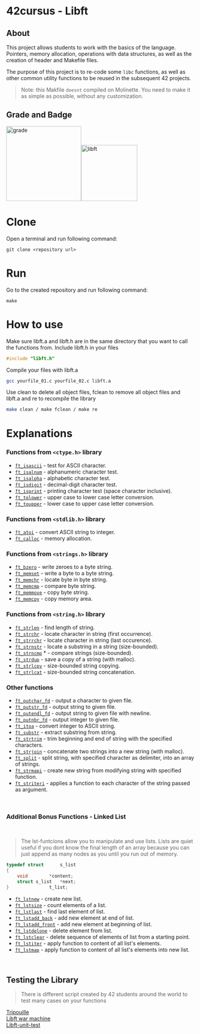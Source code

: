 # 42cursus - Libft

## About

This project allows students to work with the basics of the language. Pointers, memory allocation, operations with data structures, as well as the creation of header and Makefile files.

The purpose of this project is to re-code some `libc` functions, as well as other common utility functions to be reused in the subsequent 42 projects.

> Note: this Makfile `doesnt` compiled on Molinette. You need to make it as simple as possible, without any customization.

## Grade and Badge

<img width="200" alt="grade" src="https://user-images.githubusercontent.com/29764688/178086302-efb15b2b-77fb-4a20-a27b-58d9d87c740e.png"><img width="150" alt="libft" src="https://user-images.githubusercontent.com/29764688/178086308-b2de02d7-7434-4e46-825d-1a4ac70443c5.png">


# Clone
Open a terminal and run following command:
```
git clone <repository url>
```
# Run
Go to the created repository and run following command:
```
make
```
# How to use
Make sure libft.a and libft.h are in the same directory that you want to call the functions from. Include libft.h in your files
```c
#include "libft.h"
```
Compile your files with libft.a
```bash
gcc yourfile_01.c yourfile_02.c libft.a
```
Use clean to delete all object files, fclean to remove all object files and libft.a and re to recompile the library
```bash
make clean / make fclean / make re
```
# Explanations

### Functions from `<ctype.h>` library

* [`ft_isascii`](ft_isascii.c)			- test for ASCII character.
* [`ft_isalnum`](ft_isalnum.c)			- alphanumeric character test.
* [`ft_isalpha`](ft_isalpha.c)			- alphabetic character test.
* [`ft_isdigit`](ft_isdigit.c)			- decimal-digit character test.
* [`ft_isprint`](ft_isprint.c)			- printing character test (space character inclusive).
* [`ft_tolower`](ft_tolower.c)			- upper case to lower case letter conversion.
* [`ft_toupper`](ft_toupper.c)			- lower case to upper case letter conversion.

### Functions from `<stdlib.h>` library

* [`ft_atoi`](ft_atoi.c)		- convert ASCII string to integer.
* [`ft_calloc`](ft_calloc.c)	- memory allocation.

### Functions from `<strings.h>` library

* [`ft_bzero`](ft_bzero.c)		- write zeroes to a byte string.
* [`ft_memset`](ft_memset.c)		- write a byte to a byte string.
* [`ft_memchr`](ft_memchr.c)		- locate byte in byte string.
* [`ft_memcmp`](ft_memcmp.c)		- compare byte string.
* [`ft_memmove`](ft_memmove.c)	- copy byte string.
* [`ft_memcpy`](ft_memcpy.c)		- copy memory area.

### Functions from `<string.h>` library

* [`ft_strlen`](ft_strlen.c)				- find length of string.
* [`ft_strchr`](ft_strchr.c)				- locate character in string (first occurrence).
* [`ft_strrchr`](ft_strrchr.c)			- locate character in string (last occurence).
* [`ft_strnstr`](ft_strnstr.c)			- locate a substring in a string (size-bounded).
* [`ft_strncmp`](ft_strncmp.c) *			- compare strings (size-bounded).
* [`ft_strdup`](ft_strdup.c)				- save a copy of a string (with malloc).
* [`ft_strlcpy`](ft_strlcpy.c)			- size-bounded string copying.
* [`ft_strlcat`](ft_strlcat.c)			- size-bounded string concatenation.


### Other functions

* [`ft_putchar_fd`](ft_putchar_fd.c)		- output a character to given file.
* [`ft_putstr_fd`](ft_putstr_fd.c)		- output string to given file.
* [`ft_putendl_fd`](ft_putendl_fd.c)		- output string to given file with newline.
* [`ft_putnbr_fd`](ft_putnbr_fd.c)		- output integer to given file.
* [`ft_itoa`](t_itoa.c)					- convert integer to ASCII string.
* [`ft_substr`](ft_substr.c)				- extract substring from string.
* [`ft_strtrim`](ft_strtrim.c)			- trim beginning and end of string with the specified characters.
* [`ft_strjoin`](ft_strjoin.c)			- concatenate two strings into a new string (with malloc).
* [`ft_split`](ft_split.c)				- split string, with specified character as delimiter, into an array of strings.
* [`ft_strmapi`](ft_strmapi.c)			- create new string from modifying string with specified function.
* [`ft_striteri`](ft_striteri.c)			- applies a function to each character of the string passed as argument.

<br />

### Additional Bonus Functions - Linked List
<br />

> The lst-funtcions allow you to manipulate and use lists. Lists are quiet useful if you dont know the final length of an array because you can just append as many nodes as you until you run out of memory.

```c
typedef struct		s_list
{
	void		*content;
	struct s_list	*next;
}	       		t_list;
```


* [`ft_lstnew`](ft_lstnew.c)				- create new list.
* [`ft_lstsize`](ft_lstsize.c)			- count elements of a list.
* [`ft_lstlast`](ft_lstlast.c)			- find last element of list.
* [`ft_lstadd_back`](ft_lstadd_back.c)	- add new element at end of list.
* [`ft_lstadd_front`](ft_lstadd_front.c)	- add new element at beginning of list.
* [`ft_lstdelone`](ft_lstdelone.c)		- delete element from list.
* [`ft_lstclear`](ft_lstclear.c)			- delete sequence of elements of list from a starting point.
* [`ft_lstiter`](ft_lstiter.c)			- apply function to content of all list's elements.
* [`ft_lstmap`](ft_lstmap.c)				- apply function to content of all list's elements into new list.

<br />

## Testing the Library

> There is different script created by 42 students around the world to test many cases on your functions

[Tripouille](https://github.com/Tripouille/libftTester)<br />
[Libft war machine](https://github.com/y3ll0w42/libft-war-machine)<br /> 
[Libft-unit-test](https://github.com/alelievr/libft-unit-test)<br />
